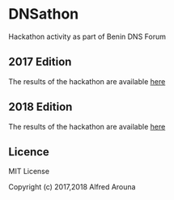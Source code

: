 # DNSathon
Hackathon activity as part of Benin DNS Forum

## 2017 Edition ##
The results of the hackathon are available [here](2017)

## 2018 Edition ##
The results of the hackathon are available [here](2018)

## Licence ##
MIT License

Copyright (c) 2017,2018 Alfred Arouna
